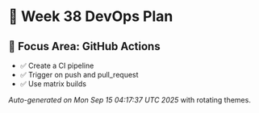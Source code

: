 # 📅 Week 38 DevOps Plan

## 🎯 Focus Area: GitHub Actions

- ✅ Create a CI pipeline
- ✅ Trigger on push and pull_request
- ✅ Use matrix builds

_Auto-generated on Mon Sep 15 04:17:37 UTC 2025_ with rotating themes.
